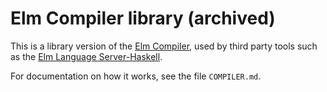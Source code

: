 # Elm Compiler library (archived)

This is a library version of the [Elm Compiler](https://github.com/elm/compiler), used by third party tools such as the [Elm Language Server-Haskell](http://github.com/elm-tooling/elm-language-server-haskell).

For documentation on how it works, see the file `COMPILER.md`.
